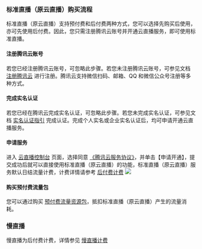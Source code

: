 ### 标准直播（原云直播）购买流程

标准直播（原云直播）支持预付费和后付费两种方式，您可以选择先购买后使用，亦可先使用后付费。因此，您只需注册腾讯云账号并开通云直播服务，即可使用标准直播。

#### 注册腾讯云账号
若您已经注册腾讯云账号，可忽略此步骤。若您未注册腾讯云账号，可参见文档 [注册腾讯云](https://cloud.tencent.com/document/product/378/17985) 进行注册。腾讯云支持微信扫码、邮箱、QQ 和微信公众号注册等多种方式。
#### 完成实名认证
若您已经在腾讯云完成实名认证，可忽略此步骤。若您未完成实名认证，可参见文档 [实名认证指引](https://cloud.tencent.com/document/product/378/3629) 完成认证。完成个人实名或企业实名认证后，均可申请开通云直播服务。
#### 申请服务
进入 [云直播控制台](https://console.cloud.tencent.com/live) 页面，选择同意 [《腾讯云服务协议》](https://cloud.tencent.com/document/product/301/1967)，并单击【申请开通】，提交成功后就可以直接使用标准直播（原云直播）的功能，标准直播（原云直播）服务默认日结流量计费，计费详情请参考 [后付费计费](https://cloud.tencent.com/document/product/267/34175)
![](https://main.qcloudimg.com/raw/7fed6c3e170f61727861c7f4aeda01ec.png)
#### 购买预付费流量包
您可以通过购买 [预付费流量资源包](https://buy.cloud.tencent.com/live)，抵扣标准直播（原云直播）产生的流量消耗。

### 慢直播

慢直播为后付费计费，详情参见 [慢直播计费](https://cloud.tencent.com/document/product/267/34175#.E6.85.A2.E7.9B.B4.E6.92.AD)
